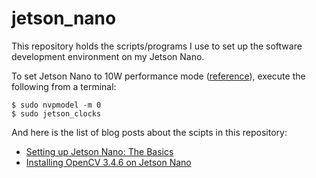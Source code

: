 # jetson_nano

This repository holds the scripts/programs I use to set up the software development environment on my Jetson Nano.

To set Jetson Nano to 10W performance mode ([reference](https://devtalk.nvidia.com/default/topic/1050377/jetson-nano/deep-learning-inference-benchmarking-instructions/)), execute the following from a terminal:

   ```shell
   $ sudo nvpmodel -m 0
   $ sudo jetson_clocks
   ```

And here is the list of blog posts about the scipts in this repository:

* [Setting up Jetson Nano: The Basics](https://jkjung-avt.github.io/setting-up-nano/)
* [Installing OpenCV 3.4.6 on Jetson Nano](https://jkjung-avt.github.io/opencv-on-nano/)
